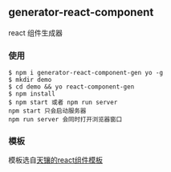 ## generator-react-component

react 组件生成器

### 使用

```
$ npm i generator-react-component-gen yo -g
$ mkdir demo
$ cd demo && yo react-component-gen
$ npm install
$ npm start 或者 npm run server
npm start 只会启动服务器
npm run server 会同时打开浏览器窗口
```

### 模板

模板选自[天镶的react组件模板](https://github.com/LingyuCoder/react-webpack-boilerplate)